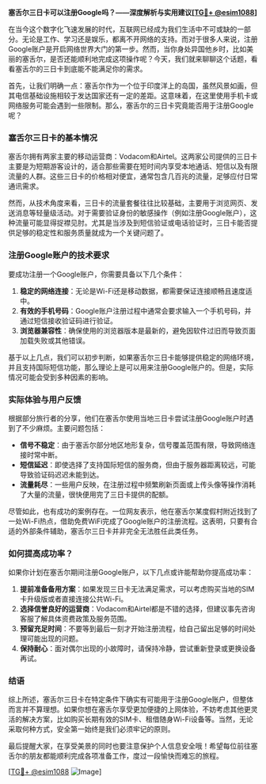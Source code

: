 **塞舌尔三日卡可以注册Google吗？——深度解析与实用建议[[TG💪+ @esim1088](https://t.me/s/esim1088)]**

在当今这个数字化飞速发展的时代，互联网已经成为我们生活中不可或缺的一部分。无论是工作、学习还是娱乐，都离不开网络的支持。而对于很多人来说，注册Google账户是开启网络世界大门的第一步。然而，当你身处异国他乡时，比如美丽的塞舌尔，是否还能顺利地完成这项操作呢？今天，我们就来聊聊这个话题，看看塞舌尔的三日卡到底能不能满足你的需求。

首先，让我们明确一点：塞舌尔作为一个位于印度洋上的岛国，虽然风景如画，但其电信基础设施相较于发达国家还有一定的差距。这意味着，在这里使用手机卡或网络服务可能会遇到一些限制。那么，塞舌尔的三日卡究竟能否用于注册Google呢？

### 塞舌尔三日卡的基本情况

塞舌尔拥有两家主要的移动运营商：Vodacom和Airtel。这两家公司提供的三日卡主要是为短期游客设计的，适合那些需要在短时间内享受本地通话、短信以及有限流量的人群。这些三日卡的价格相对便宜，通常包含几百兆的流量，足够应付日常通讯需求。

然而，从技术角度来看，三日卡的流量套餐往往比较基础，主要用于浏览网页、发送消息等轻量级活动。对于需要验证身份的敏感操作（例如注册Google账户），这种流量可能显得捉襟见肘。尤其是当涉及到短信验证或电话验证时，三日卡能否提供足够的稳定性和服务质量就成为一个关键问题了。

### 注册Google账户的技术要求

要成功注册一个Google账户，你需要具备以下几个条件：

1. **稳定的网络连接**：无论是Wi-Fi还是移动数据，都需要保证连接顺畅且速度适中。
2. **有效的手机号码**：Google账户注册过程中通常会要求输入一个手机号码，并通过短信接收验证码进行验证。
3. **浏览器兼容性**：确保使用的浏览器版本是最新的，避免因软件过旧而导致页面加载失败或其他错误。

基于以上几点，我们可以初步判断，如果塞舌尔三日卡能够提供稳定的网络环境，并且支持国际短信功能，那么理论上是可以用来注册Google账户的。但是，实际情况可能会受到多种因素的影响。

### 实际体验与用户反馈

根据部分旅行者的分享，他们在塞舌尔使用当地三日卡尝试注册Google账户时遇到了不少麻烦。主要问题包括：

- **信号不稳定**：由于塞舌尔部分地区地形复杂，信号覆盖范围有限，导致网络连接时常中断。
- **短信延迟**：即使选择了支持国际短信的服务商，但由于服务器距离较远，可能导致验证码迟迟未能到达。
- **流量耗尽**：一些用户反映，在注册过程中频繁刷新页面或上传头像等操作消耗了大量的流量，很快便用完了三日卡提供的配额。

尽管如此，也有成功的案例存在。一位网友表示，他在塞舌尔某度假村附近找到了一处Wi-Fi热点，借助免费WiFi完成了Google账户的注册流程。这表明，只要有合适的外部条件辅助，塞舌尔三日卡并非完全无法胜任此类任务。

### 如何提高成功率？

如果你计划在塞舌尔期间注册Google账户，以下几点或许能帮助你提高成功率：

1. **提前准备备用方案**：如果发现三日卡无法满足需求，可以考虑购买当地的SIM卡升级版或者直接连接公共Wi-Fi。
2. **选择信誉良好的运营商**：Vodacom和Airtel都是不错的选择，但建议事先咨询客服了解具体资费政策及服务范围。
3. **预留充足时间**：不要等到最后一刻才开始注册流程，给自己留出足够的时间处理可能出现的问题。
4. **保持耐心**：面对偶尔出现的小故障时，请保持冷静，尝试重新登录或更换设备再试。

### 结语

综上所述，塞舌尔三日卡在特定条件下确实有可能用于注册Google账户，但整体而言并不算理想。如果你想在塞舌尔享受更加便捷的上网体验，不妨考虑其他更灵活的解决方案，比如购买长期有效的SIM卡、租借随身Wi-Fi设备等。当然，无论采取何种方式，安全第一始终是我们必须牢记的原则。

最后提醒大家，在享受美景的同时也要注意保护个人信息安全哦！希望每位前往塞舌尔的朋友都能顺利完成各项准备工作，度过一段愉快而难忘的旅程。

[[TG💪+ @esim1088](https://t.me/s/esim1088) ![Image](https://i.postimg.cc/4NQfJmqS/Snipaste-2025-05-13-00-14-12.png)]
